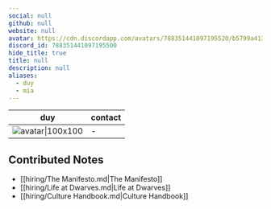 ```yaml
---
social: null
github: null
website: null
avatar: https://cdn.discordapp.com/avatars/788351441097195520/b5799a413a532ba4fbdcc53fcca65693
discord_id: 788351441097195500
hide_title: true
title: null
description: null
aliases: 
  - duy
  - mia
---
```

<div class="profile"/>

| duy                                                                                                        | contact |
| ---------------------------------------------------------------------------------------------------------- | ------- |
| ![avatar\|100x100](https://cdn.discordapp.com/avatars/788351441097195520/b5799a413a532ba4fbdcc53fcca65693) | \-      |

## Contributed Notes

- [[hiring/The Manifesto.md|The Manifesto]]
- [[hiring/Life at Dwarves.md|Life at Dwarves]]
- [[hiring/Culture Handbook.md|Culture Handbook]]